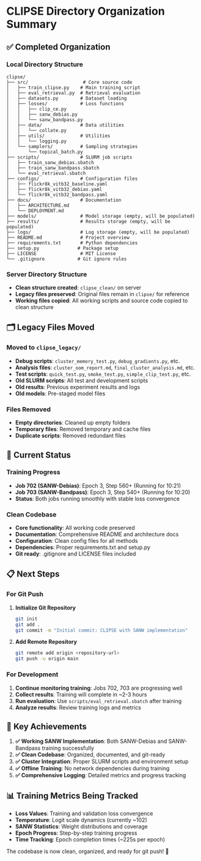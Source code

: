 # CLIPSE Directory Organization Summary

## ✅ Completed Organization

### Local Directory Structure
```
clipse/
├── src/                    # Core source code
│   ├── train_clipse.py    # Main training script
│   ├── eval_retrieval.py  # Retrieval evaluation
│   ├── datasets.py        # Dataset loading
│   ├── losses/            # Loss functions
│   │   ├── clip_ce.py
│   │   ├── sanw_debias.py
│   │   └── sanw_bandpass.py
│   ├── data/              # Data utilities
│   │   └── collate.py
│   ├── utils/             # Utilities
│   │   └── logging.py
│   └── samplers/          # Sampling strategies
│       └── topical_batch.py
├── scripts/               # SLURM job scripts
│   ├── train_sanw_debias.sbatch
│   ├── train_sanw_bandpass.sbatch
│   └── eval_retrieval.sbatch
├── configs/               # Configuration files
│   ├── flickr8k_vitb32_baseline.yaml
│   ├── flickr8k_vitb32_debias.yaml
│   └── flickr8k_vitb32_bandpass.yaml
├── docs/                  # Documentation
│   ├── ARCHITECTURE.md
│   └── DEPLOYMENT.md
├── models/                # Model storage (empty, will be populated)
├── results/               # Results storage (empty, will be populated)
├── logs/                  # Log storage (empty, will be populated)
├── README.md              # Project overview
├── requirements.txt       # Python dependencies
├── setup.py              # Package setup
├── LICENSE                # MIT License
└── .gitignore            # Git ignore rules
```

### Server Directory Structure
- **Clean structure created**: `clipse_clean/` on server
- **Legacy files preserved**: Original files remain in `clipse/` for reference
- **Working files copied**: All working scripts and source code copied to clean structure

## 🗂️ Legacy Files Moved

### Moved to `clipse_legacy/`
- **Debug scripts**: `cluster_memory_test.py`, `debug_gradients.py`, etc.
- **Analysis files**: `cluster_oom_report.md`, `final_cluster_analysis.md`, etc.
- **Test scripts**: `quick_test.py`, `smoke_test.py`, `simple_clip_test.py`, etc.
- **Old SLURM scripts**: All test and development scripts
- **Old results**: Previous experiment results and logs
- **Old models**: Pre-staged model files

### Files Removed
- **Empty directories**: Cleaned up empty folders
- **Temporary files**: Removed temporary and cache files
- **Duplicate scripts**: Removed redundant files

## 🚀 Current Status

### Training Progress
- **Job 702 (SANW-Debias)**: Epoch 3, Step 560+ (Running for 10:21)
- **Job 703 (SANW-Bandpass)**: Epoch 3, Step 540+ (Running for 10:20)
- **Status**: Both jobs running smoothly with stable loss convergence

### Clean Codebase
- **Core functionality**: All working code preserved
- **Documentation**: Comprehensive README and architecture docs
- **Configuration**: Clean config files for all methods
- **Dependencies**: Proper requirements.txt and setup.py
- **Git ready**: .gitignore and LICENSE files included

## 📋 Next Steps

### For Git Push
1. **Initialize Git Repository**
   ```bash
   git init
   git add .
   git commit -m "Initial commit: CLIPSE with SANW implementation"
   ```

2. **Add Remote Repository**
   ```bash
   git remote add origin <repository-url>
   git push -u origin main
   ```

### For Development
1. **Continue monitoring training**: Jobs 702, 703 are progressing well
2. **Collect results**: Training will complete in ~2-3 hours
3. **Run evaluation**: Use `scripts/eval_retrieval.sbatch` after training
4. **Analyze results**: Review training logs and metrics

## 🎯 Key Achievements

1. **✅ Working SANW Implementation**: Both SANW-Debias and SANW-Bandpass training successfully
2. **✅ Clean Codebase**: Organized, documented, and git-ready
3. **✅ Cluster Integration**: Proper SLURM scripts and environment setup
4. **✅ Offline Training**: No network dependencies during training
5. **✅ Comprehensive Logging**: Detailed metrics and progress tracking

## 📊 Training Metrics Being Tracked

- **Loss Values**: Training and validation loss convergence
- **Temperature**: Logit scale dynamics (currently ~102)
- **SANW Statistics**: Weight distributions and coverage
- **Epoch Progress**: Step-by-step training progress
- **Time Tracking**: Epoch completion times (~225s per epoch)

The codebase is now clean, organized, and ready for git push! 🎉
